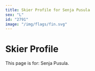 ```yaml
---
title: Skier Profile for Senja Pusula
sex: "L"
id: "2791"
image: "/img/flags/fin.svg" 
---
```


# Skier Profile

This page is for: Senja Pusula.
    